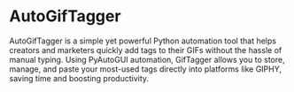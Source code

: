 # AutoGifTagger
AutoGifTagger is a simple yet powerful Python automation tool that helps creators and marketers quickly add tags to their GIFs without the hassle of manual typing. Using PyAutoGUI automation, GifTagger allows you to store, manage, and paste your most-used tags directly into platforms like GIPHY, saving time and boosting productivity.
